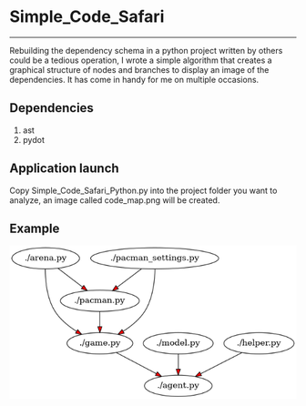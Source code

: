 # Simple_Code_Safari
***
Rebuilding the dependency schema in a python project written by others could be a tedious operation, I wrote a simple algorithm that creates a graphical structure of nodes and branches to display an image of the dependencies. It has come in handy for me on multiple occasions.

## Dependencies
1. ast
2. pydot

## Application launch
Copy Simple_Code_Safari_Python.py into the project folder you want to analyze, an image called code_map.png will be created.

## Example

![](code_map_example.png)


